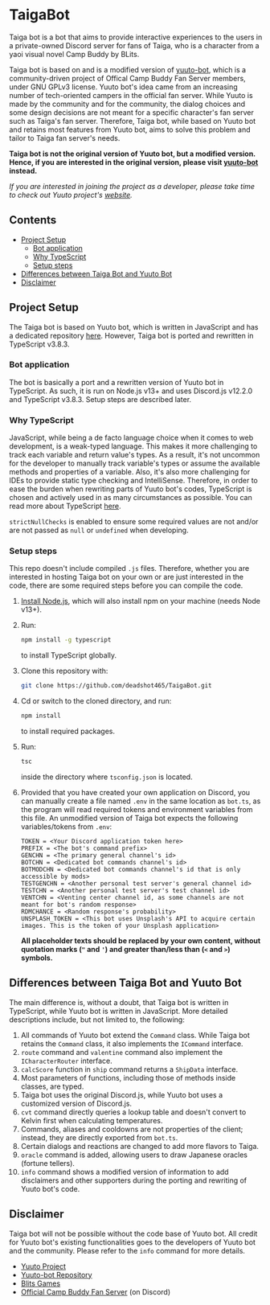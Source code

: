 # TaigaBot

Taiga bot is a bot that aims to provide interactive experiences to the users in a private-owned Discord server for fans of Taiga, who is a character from a yaoi visual novel Camp Buddy by BLits.

Taiga bot is based on and is a modified version of [yuuto-bot](https://github.com/Yuuto-Project/yuuto-bot), which is a community-driven project of Offical Camp Buddy Fan Server members, under GNU GPLv3 license. Yuuto bot's idea came from an increasing number of tech-oriented campers in the official fan server. While Yuuto is made by the community and for the community, the dialog choices and some design decisions are not meant for a specific character's fan server such as Taiga's fan server. Therefore, Taiga bot, while based on Yuuto bot and retains most features from Yuuto bot, aims to solve this problem and tailor to Taiga fan server's needs.

**Taiga bot is not the original version of Yuuto bot, but a modified version. Hence, if you are interested in the original version, please visit [yuuto-bot](https://github.com/Yuuto-Project/yuuto-bot) instead.**

*If you are interested in joining the project as a developer, please take time to check out Yuuto project's [website](https://iamdeja.github.io/yuuto-docs/).*

## Contents

- [Project Setup](#project-setup)
  - [Bot application](#bot-application)
  - [Why TypeScript](#why-typescript)
  - [Setup steps](#setup-steps)
- [Differences between Taiga Bot and Yuuto Bot](#differences-between-taiga-bot-and-yuuto-bot)
- [Disclaimer](#disclaimer)

## Project Setup

The Taiga bot is based on Yuuto bot, which is written in JavaScript and has a dedicated repository [here](https://github.com/Yuuto-Project/yuuto-bot). However, Taiga bot is ported and rewritten in TypeScript v3.8.3.

### Bot application

The bot is basically a port and a rewritten version of Yuuto bot in TypeScript. As such, it is run on Node.js v13+ and uses Discord.js v12.2.0 and TypeScript v3.8.3. Setup steps are described later.

### Why TypeScript

JavaScript, while being a de facto language choice when it comes to web development, is a weak-typed language. This makes it more challenging to track each variable and return value's types. As a result, it's not uncommon for the developer to manually track variable's types or assume the available methods and properties of a variable. Also, it's also more challenging for IDEs to provide static type checking and IntelliSense. Therefore, in order to ease the burden when rewriting parts of Yuuto bot's codes, TypeScript is chosen and actively used in as many circumstances as possible. You can read more about TypeScript [here](https://www.typescriptlang.org/).

`strictNullChecks` is enabled to ensure some required values are not and/or are not passed as `null` or `undefined` when developing.

### Setup steps

This repo doesn't include compiled `.js` files. Therefore, whether you are interested in hosting Taiga bot on your own or are just interested in the code, there are some required steps before you can compile the code.

1. [Install Node.js](https://nodejs.org/), which will also install npm on your machine (needs Node v13+).

2. Run:

   ```bash
   npm install -g typescript
   ```

   to install TypeScript globally.

3. Clone this repository with:

   ```bash
   git clone https://github.com/deadshot465/TaigaBot.git
   ```

4. Cd or switch to the cloned directory, and run:

   ```bash
   npm install
   ```

   to install required packages.

5. Run:

   ```bash
   tsc
   ```

   inside the directory where `tsconfig.json` is located.

6. Provided that you have created your own application on Discord, you can manually create a file named `.env` in the same location as `bot.ts`, as the program will read required tokens and environment variables from this file. An unmodified version of Taiga bot expects the following variables/tokens from `.env`:

   ```
   TOKEN = <Your Discord application token here>
   PREFIX = <The bot's command prefix>
   GENCHN = <The primary general channel's id>
   BOTCHN = <Dedicated bot commands channel's id>
   BOTMODCHN = <Dedicated bot commands channel's id that is only accessible by mods>
   TESTGENCHN = <Another personal test server's general channel id>
   TESTCHN = <Another personal test server's test channel id>
   VENTCHN = <Venting center channel id, as some channels are not meant for bot's random response>
   RDMCHANCE = <Random response's probability>
   UNSPLASH_TOKEN = <This bot uses Unsplash's API to acquire certain images. This is the token of your Unsplash application>
   ```

   **All placeholder texts should be replaced by your own content, without quotation marks (`"` and `'`) and greater than/less than (`<` and `>`) symbols.**

## Differences between Taiga Bot and Yuuto Bot

The main difference is, without a doubt, that Taiga bot is written in TypeScript, while Yuuto bot is written in JavaScript. More detailed descriptions include, but not limited to, the following:

1. All commands of Yuuto bot extend the `Command` class. While Taiga bot retains the `Command` class, it also implements the `ICommand` interface.
2. `route` command and `valentine` command also implement the `ICharacterRouter` interface.
3. `calcScore` function in `ship` command returns a `ShipData` interface.
4. Most parameters of functions, including those of methods inside classes, are typed.
5. Taiga bot uses the original Discord.js, while Yuuto bot uses a customized version of Discord.js.
6. `cvt` command directly queries a lookup table and doesn't convert to Kelvin first when calculating temperatures.
7. Commands, aliases and cooldowns are not properties of the client; instead, they are directly exported from `bot.ts`.
8. Certain dialogs and reactions are changed to add more flavors to Taiga.
9. `oracle` command is added, allowing users to draw Japanese oracles (fortune tellers).
10. `info` command shows a modified version of information to add disclaimers and other supporters during the porting and rewriting of Yuuto bot's code.

## Disclaimer

Taiga bot will not be possible without the code base of Yuuto bot. All credit for Yuuto bot's existing functionalities goes to the developers of Yuuto bot and the community. Please refer to the `info` command for more details.

- [Yuuto Project](https://iamdeja.github.io/yuuto-docs/)
- [Yuuto-bot Repository](https://github.com/Yuuto-Project/yuuto-bot)
- [Blits Games](https://www.blitsgames.com/)
- [Official Camp Buddy Fan Server](https://discord.gg/campbuddy) (on Discord)